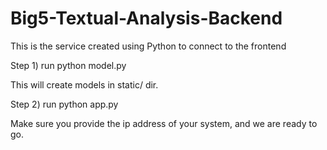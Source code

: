 # Big5-Textual-Analysis-Backend
This is the service created using Python to connect to the frontend 


Step 1) run python model.py

This will create models in static/ dir.

Step 2) run python app.py

Make sure you provide the ip address of your system, and we are ready to go.
